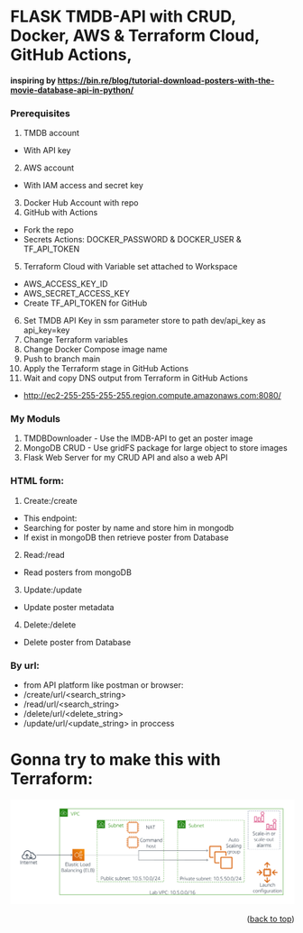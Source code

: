 <a name="readme-top"></a>
# FLASK TMDB-API with CRUD, Docker, AWS & Terraform Cloud, GitHub Actions,
#### inspiring by https://bin.re/blog/tutorial-download-posters-with-the-movie-database-api-in-python/

### Prerequisites
1. TMDB account 
- With API key
2. AWS account 
- With IAM access and secret key
3. Docker Hub Account with repo
4. GitHub with Actions
- Fork the repo
- Secrets Actions: DOCKER_PASSWORD & DOCKER_USER & TF_API_TOKEN 
5. Terraform Cloud with Variable set attached to Workspace
- AWS_ACCESS_KEY_ID
- AWS_SECRET_ACCESS_KEY
- Create TF_API_TOKEN for GitHub
6. Set TMDB API Key in ssm parameter store to path dev/api_key as api_key=key 
7. Change Terraform variables
8. Change Docker Compose image name
9. Push to branch main
10. Apply the Terraform stage in GitHub Actions
11. Wait and copy DNS output from Terraform in GitHub Actions
- http://ec2-255-255-255-255.region.compute.amazonaws.com:8080/

### My Moduls
1. TMDBDownloader - Use the IMDB-API to get an poster image
2. MongoDB CRUD - Use gridFS package for large object to store images
3. Flask Web Server for my CRUD API and also a web API

### HTML form:

1. Create:/create 
- This endpoint:
- Searching for poster by name and store him in mongodb
- If exist in mongoDB then retrieve poster from Database

2. Read:/read 
- Read posters from mongoDB
3. Update:/update 
- Update poster metadata
4. Delete:/delete
- Delete poster from Database

### By url:
- from API platform like postman or browser:
- /create/url/<search_string>
- /read/url/<search_string>
- /delete/url/<delete_string>
- /update/url/<update_string> in proccess



# Gonna try to make this with Terraform:

![Tux, the Linux mascot](/MD/scaling-linux-architecture.png)


<p align="right">(<a href="#readme-top">back to top</a>)</p>
